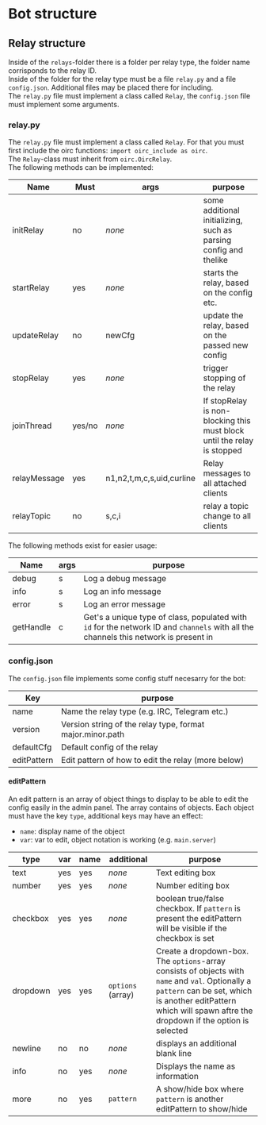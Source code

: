 # Bot structure
## Relay structure
Inside of the `relays`-folder there is a folder per relay type, the folder name corrisponds to the relay ID.  
Inside of the folder for the relay type must be a file `relay.py` and a file `config.json`. Additional files may be placed there for including.  
The `relay.py` file must implement a class called `Relay`, the `config.json` file must implement some arguments.

### relay.py
The `relay.py` file must implement a class called `Relay`. For that you must first include the oirc functions: `import oirc_include as oirc`.  
The `Relay`-class must inherit from `oirc.OircRelay`.  
The following methods can be implemented:

| Name | Must | args | purpose |
|------|------|------|---------|
| initRelay  | no  | _none_ | some additional initializing, such as parsing config and thelike
| startRelay | yes | _none_ | starts the relay, based on the config etc.
| updateRelay | no | newCfg | update the relay, based on the passed new config
| stopRelay | yes | _none_ | trigger stopping of the relay
| joinThread | yes/no | _none_ | If stopRelay is non-blocking this must block until the relay is stopped
| relayMessage | yes | n1,n2,t,m,c,s,uid,curline | Relay messages to all attached clients
| relayTopic | no | s,c,i | relay a topic change to all clients

The following methods exist for easier usage:

| Name | args | purpose |
|------|------|---------|
| debug | s | Log a debug message
| info | s | Log an info message
| error | s | Log an error message
| getHandle | c | Get's a unique type of class, populated with `id` for the network ID and `channels` with all the channels this network is present in

### config.json
The `config.json` file implements some config stuff necesarry for the bot:

| Key | purpose |
|-----|---------|
| name | Name the relay type (e.g. IRC, Telegram etc.)
| version | Version string of the relay type, format major.minor.path
| defaultCfg | Default config of the relay
| editPattern | Edit pattern of how to edit the relay (more below)

#### editPattern
An edit pattern is an array of object things to display to be able to edit the config easily in the admin panel. The array contains of objects. Each object must have the key `type`, additional keys may have an effect:  
* `name`: display name of the object
* `var`: var to edit, object notation is working (e.g. `main.server`)

| type | var | name | additional | purpose
|------|-----|------|------------|--------
| text | yes | yes | _none_ | Text editing box
| number | yes | yes | _none_ | Number editing box
| checkbox | yes | yes | _none_ | boolean true/false checkbox. If `pattern` is present the editPattern will be visible if the checkbox is set
| dropdown | yes | yes | `options` (array) | Create a dropdown-box. The `options`-array consists of objects with `name` and `val`. Optionally a `pattern` can be set, which is another editPattern which will spawn aftre the dropdown if the option is selected
| newline | no | no | _none_ | displays an additional blank line
| info | no | yes | _none_ | Displays the name as information
| more | no | yes | `pattern` | A show/hide box where `pattern` is another editPattern to show/hide
